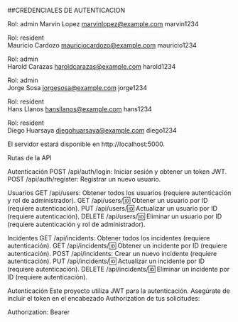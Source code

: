 ##CREDENCIALES DE AUTENTICACION

Rol: admin
Marvin Lopez
marvinlopez@example.com
marvin1234

Rol: resident	
Mauricio Cardozo
mauriciocardozo@example.com
mauricio1234
	
Rol: admin    
Harold Carazas
haroldcarazas@example.com
harold1234

Rol: admin	
Jorge Sosa
jorgesosa@example.com
jorge1234

Rol: resident	
Hans Llanos
hansllanos@example.com
hans1234

Rol: resident	
Diego Huarsaya
diegohuarsaya@example.com
diego1234

El servidor estará disponible en http://localhost:5000.

Rutas de la API

Autenticación
POST /api/auth/login: Iniciar sesión y obtener un token JWT.
POST /api/auth/register: Registrar un nuevo usuario.

Usuarios
GET /api/users: Obtener todos los usuarios (requiere autenticación y rol de administrador).
GET /api/users/:id: Obtener un usuario por ID (requiere autenticación).
PUT /api/users/:id: Actualizar un usuario por ID (requiere autenticación).
DELETE /api/users/:id: Eliminar un usuario por ID (requiere autenticación y rol de administrador).

Incidentes
GET /api/incidents: Obtener todos los incidentes (requiere autenticación).
GET /api/incidents/:id: Obtener un incidente por ID (requiere autenticación).
POST /api/incidents: Crear un nuevo incidente (requiere autenticación).
PUT /api/incidents/:id: Actualizar un incidente por ID (requiere autenticación).
DELETE /api/incidents/:id: Eliminar un incidente por ID (requiere autenticación).

Autenticación
Este proyecto utiliza JWT para la autenticación. Asegúrate de incluir el token en el encabezado Authorization de tus solicitudes:

Authorization: Bearer <token>